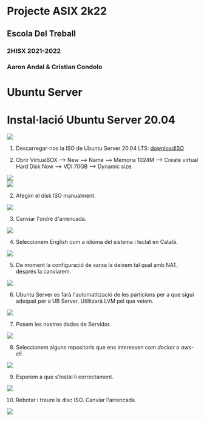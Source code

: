 # __Projecte ASIX 2k22__
## __Escola Del Treball__
### __2HISX 2021-2022__
### __Aaron Andal & Cristian Condolo__

# Ubuntu Server

# Instal·lació Ubuntu Server 20.04

<div style="align: center; width: 50%">
    <img src="https://www.gizchina.com/wp-content/uploads/images/2020/04/Canonical-Officially-Released-Final-Ubuntu-20.04-LTS-Focal-Fossa.jpg" />
</div>

1. Descarregar-nos la ISO de Ubuntu Server 20.04 LTS: [downloadISO](https://releases.ubuntu.com/20.04/)

1. Obrir VirtualBOX --> New --> Name --> Memoria 1024M --> Create virtual Hard Disk Now --> VDI 70GB    --> Dynamic size.

<div style="align: center; width: 100%">
    <img src="./Photos/Ub1.png" />
</div>

<div style="align: center; width: 100%">
    <img src="./Photos/Ub3.png" />
</div>

2. Afegim el disk ISO manualment.

<div style="align: center; width: 100%">
    <img src="./Photos/Ub4.png" />
</div>

3. Canviar l'ordre d'arrencada.

<div style="align: center; width: 100%">
    <img src="./Photos/Ub5.png" />
</div>

4. Seleccionem English com a idioma del sistema i teclat en Català.

<div style="align: center; width: 100%">
    <img src="./Photos/Ub8.png" />
</div>

5. De moment la configuració de xarxa la deixem tal qual amb NAT, després la canviarem.

<div style="align: center; width: 100%">
    <img src="./Photos/Ub7.png" />
</div>

6. Ubuntu Server es farà l'automatització de les particions per a que sigui adequat per a UB Server. Utilitzarà LVM pel que veiem.

<div style="align: center; width: 100%">
    <img src="./Photos/Ub9.png" />
</div>

7. Posem les nostres dades de Servidor.

<div style="align: center; width: 100%">
    <img src="./Photos/Ub10.png" />
</div>


8. Seleccionem alguns repositoris que ens interessen com _docker_ o _aws-cli_.

<div style="align: center; width: 100%">
    <img src="./Photos/Ub11.png" />
</div>

9. Esperem a que s'instal·li correctament.

<div style="align: center; width: 100%">
    <img src="./Photos/Ub12.png" />
</div>

10. Rebotar i treure la disc ISO. Canviar l'arrencada.

<div style="align: center; width: 100%">
    <img src="./Photos/Ub13.png" />
</div>